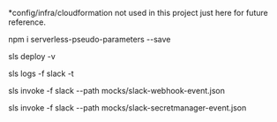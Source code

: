 *config/infra/cloudformation not used in this project just here for future reference.





 npm i serverless-pseudo-parameters --save




sls deploy -v

sls logs -f slack -t
 
sls invoke -f slack --path mocks/slack-webhook-event.json
 
sls invoke -f slack --path mocks/slack-secretmanager-event.json
 